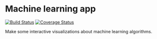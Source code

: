 # Machine learning app

[![Build Status](https://travis-ci.com/tanglef/tlearning.svg?branch=main)](https://travis-ci.com/tanglef/tlearning)
[![Coverage Status](https://coveralls.io/repos/github/tanglef/tlearning/badge.svg?branch=main)](https://coveralls.io/github/tanglef/tlearning?branch=main)

Make some interactive visualizations about machine learning algorithms.
